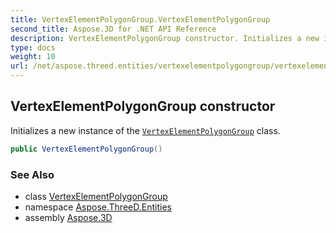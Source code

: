 ```yaml
---
title: VertexElementPolygonGroup.VertexElementPolygonGroup
second_title: Aspose.3D for .NET API Reference
description: VertexElementPolygonGroup constructor. Initializes a new instance of the VertexElementPolygonGroup class
type: docs
weight: 10
url: /net/aspose.threed.entities/vertexelementpolygongroup/vertexelementpolygongroup/
---
```

## VertexElementPolygonGroup constructor

Initializes a new instance of the [`VertexElementPolygonGroup`](../) class.

```csharp
public VertexElementPolygonGroup()
```

### See Also

* class [VertexElementPolygonGroup](../)
* namespace [Aspose.ThreeD.Entities](../../vertexelementpolygongroup/)
* assembly [Aspose.3D](../../../)


